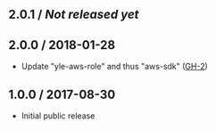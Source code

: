 ## 2.0.1 / _Not released yet_


## 2.0.0 / 2018-01-28

- Update "yle-aws-role" and thus "aws-sdk" ([GH-2](https://github.com/Yleisradio/yle_tf-aws_assume_role/pull/2))

## 1.0.0 / 2017-08-30

- Initial public release
